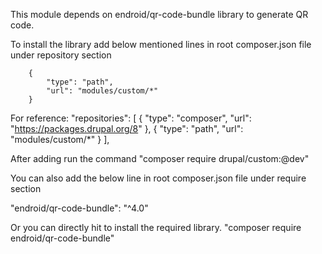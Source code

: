 This module depends on endroid/qr-code-bundle library to generate QR code.

To install the library add below mentioned lines in root composer.json file under repository section

        {
            "type": "path",
            "url": "modules/custom/*"
        }

For reference:
    "repositories": [
        {
            "type": "composer",
            "url": "https://packages.drupal.org/8"
        },
        {
            "type": "path",
            "url": "modules/custom/*"
        }
    ],

After adding run the command "composer require drupal/custom:@dev"

You can also add the below line in root composer.json file under require section
  
  "endroid/qr-code-bundle": "^4.0"

Or you can directly hit to install the required library.
"composer require endroid/qr-code-bundle"

